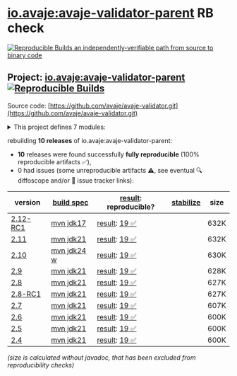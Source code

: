 [io.avaje:avaje-validator-parent](https://central.sonatype.com/artifact/io.avaje/avaje-validator-parent/versions) RB check
=======

[![Reproducible Builds](https://reproducible-builds.org/images/logos/rb.svg) an independently-verifiable path from source to binary code](https://reproducible-builds.org/)

## Project: [io.avaje:avaje-validator-parent](https://central.sonatype.com/artifact/io.avaje/avaje-validator-parent/versions) [![Reproducible Builds](https://img.shields.io/endpoint?url=https://raw.githubusercontent.com/jvm-repo-rebuild/reproducible-central/master/content/io/avaje/validator/badge.json)](https://github.com/jvm-repo-rebuild/reproducible-central/blob/master/content/io/avaje/validator/README.md)

Source code: [https://github.com/avaje/avaje-validator.git](https://github.com/avaje/avaje-validator.git)

<details><summary>This project defines 7 modules:</summary>

* [io.avaje:avaje-validator](https://central.sonatype.com/artifact/io.avaje/avaje-validator/overview)
* [io.avaje:avaje-validator-constraints](https://central.sonatype.com/artifact/io.avaje/avaje-validator-constraints/overview)
* [io.avaje:avaje-validator-generator](https://central.sonatype.com/artifact/io.avaje/avaje-validator-generator/overview)
* [io.avaje:avaje-validator-http-plugin](https://central.sonatype.com/artifact/io.avaje/avaje-validator-http-plugin/overview)
* [io.avaje:avaje-validator-inject-plugin](https://central.sonatype.com/artifact/io.avaje/avaje-validator-inject-plugin/overview)
* [io.avaje:avaje-validator-parent](https://central.sonatype.com/artifact/io.avaje/avaje-validator-parent/overview)
* [io.avaje:avaje-validator-spring-starter](https://central.sonatype.com/artifact/io.avaje/avaje-validator-spring-starter/overview)
</details>

rebuilding **10 releases** of io.avaje:avaje-validator-parent:
- **10** releases were found successfully **fully reproducible** (100% reproducible artifacts :white_check_mark:),
- 0 had issues (some unreproducible artifacts :warning:, see eventual :mag: diffoscope and/or :memo: issue tracker links):

| version | [build spec](/BUILDSPEC.md) | [result](https://reproducible-builds.org/docs/jvm/): reproducible? | [stabilize](https://github.com/google/oss-rebuild/blob/main/cmd/stabilize/README.md) | size |
| -- | --------- | ------ | ------ | -- |
| [2.12-RC1](https://central.sonatype.com/artifact/io.avaje/avaje-validator-parent/2.12-RC1/pom) | [mvn jdk17](avaje-validator-2.12-RC1.buildspec) | [result](avaje-validator-parent-2.12-RC1.buildinfo): [19 :white_check_mark: ](avaje-validator-parent-2.12-RC1.buildcompare) | | 632K |
| [2.11](https://central.sonatype.com/artifact/io.avaje/avaje-validator-parent/2.11/pom) | [mvn jdk21](avaje-validator-2.11.buildspec) | [result](avaje-validator-parent-2.11.buildinfo): [19 :white_check_mark: ](avaje-validator-parent-2.11.buildcompare) | | 632K |
| [2.10](https://central.sonatype.com/artifact/io.avaje/avaje-validator-parent/2.10/pom) | [mvn jdk24 w](avaje-validator-2.10.buildspec) | [result](avaje-validator-parent-2.10.buildinfo): [19 :white_check_mark: ](avaje-validator-parent-2.10.buildcompare) | | 630K |
| [2.9](https://central.sonatype.com/artifact/io.avaje/avaje-validator-parent/2.9/pom) | [mvn jdk21](avaje-validator-2.9.buildspec) | [result](avaje-validator-parent-2.9.buildinfo): [19 :white_check_mark: ](avaje-validator-parent-2.9.buildcompare) | | 628K |
| [2.8](https://central.sonatype.com/artifact/io.avaje/avaje-validator-parent/2.8/pom) | [mvn jdk21](avaje-validator-2.8.buildspec) | [result](avaje-validator-parent-2.8.buildinfo): [19 :white_check_mark: ](avaje-validator-parent-2.8.buildcompare) | | 627K |
| [2.8-RC1](https://central.sonatype.com/artifact/io.avaje/avaje-validator-parent/2.8-RC1/pom) | [mvn jdk21](avaje-validator-2.8-RC1.buildspec) | [result](avaje-validator-parent-2.8-RC1.buildinfo): [19 :white_check_mark: ](avaje-validator-parent-2.8-RC1.buildcompare) | | 627K |
| [2.7](https://central.sonatype.com/artifact/io.avaje/avaje-validator-parent/2.7/pom) | [mvn jdk21](avaje-validator-2.7.buildspec) | [result](avaje-validator-parent-2.7.buildinfo): [19 :white_check_mark: ](avaje-validator-parent-2.7.buildcompare) | | 607K |
| [2.6](https://central.sonatype.com/artifact/io.avaje/avaje-validator-parent/2.6/pom) | [mvn jdk21](avaje-validator-2.6.buildspec) | [result](avaje-validator-parent-2.6.buildinfo): [19 :white_check_mark: ](avaje-validator-parent-2.6.buildcompare) | | 600K |
| [2.5](https://central.sonatype.com/artifact/io.avaje/avaje-validator-parent/2.5/pom) | [mvn jdk21](avaje-validator-2.5.buildspec) | [result](avaje-validator-parent-2.5.buildinfo): [19 :white_check_mark: ](avaje-validator-parent-2.5.buildcompare) | | 600K |
| [2.4](https://central.sonatype.com/artifact/io.avaje/avaje-validator-parent/2.4/pom) | [mvn jdk21](avaje-validator-2.4.buildspec) | [result](avaje-validator-parent-2.4.buildinfo): [19 :white_check_mark: ](avaje-validator-parent-2.4.buildcompare) | | 600K |

<i>(size is calculated without javadoc, that has been excluded from reproducibility checks)</i>
